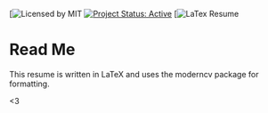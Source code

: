 [![Licensed by MIT](https://img.shields.io/badge/license-MIT-blue.svg) [![Project Status: Active](http://www.repostatus.org/badges/latest/active.svg)](http://www.repostatus.org/#active) [![LaTex Resume](https://img.shields.io/badge/resume-pdf-green.svg)

# Read Me

This resume is written in LaTeX and uses the moderncv package for formatting.

<3
